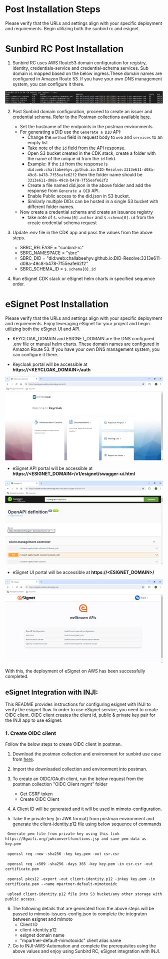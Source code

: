 # Post Installation Steps
Please verify that the URLs and settings align with your specific deployment and requirements. Begin utilizing both the sunbird rc and esignet.

# Sunbird RC Post Installation

1. Sunbird RC uses AWS Route53 domain configuration for registry, identity, credentials-service and credential-schema services. Sub domain is mapped based on the below ingress.These domain names are configured in Amazon Route 53. If you have your own DNS management system, you can configure it there.

![SBRCIngress](imgs/sbrc_ingress.png)

2. Post Sunbird domain configuration, proceed to create an issuer and credential schema. Refer to the Postman collections available [here](https://github.com/Sunbird-RC/demo-mosip-rc/blob/main/Demo%20Mosip%20RC.postman_collection.json).
    * Set the hostname of the endpoints in the postman environments.
    * For generating a DID use the `Generate a DID` API:
      * Change the `method` field in request body to `web` and `services` to an empty list
      * Take note of the `id` field from the API response.
      * Open S3 bucket created in the CDK stack, create a folder with the name of the unique id from the `id` field.
      * Example: If the `id` from the response is `did:web:challabeehyv.github.io:DID-Resolve:3313e611-d08a-49c8-b478-7f55eafe62f2` then the folder name should be `3313e611-d08a-49c8-b478-7f55eafe62f2`
      *  Create a file named did.json in the above folder and add the response from `Generate a DID` API.
      * Enable Public access to the did.json in S3 bucket.
      * Similarly multiple DIDs can be hosted in a single S3 bucket with different folder names.
    * Now create a credential schema and create an issuance registry
         * take note of `$.schema[0].author`  and  `$.schema[0].id` from the create credential schema request

3. Update .env file in the CDK app and pass the values from the above steps.
    * SBRC_RELEASE =  "sunbird-rc"
    * SBRC_NAMESPACE = "sbrc"
    * SBRC_DID = "did:web:challabeehyv.github.io:DID-Resolve:3313e611-d08a-49c8-b478-7f55eafe62f2"
    * SBRC_SCHEMA_ID = `$.schema[0].id`
4. Run eSignet CDK stack or eSignet helm charts in specified sequence order.

# eSignet Post Installation

Please verify that the URLs and settings align with your specific deployment and requirements. Enjoy leveraging eSignet for your project and begin utilizing both the eSignet UI and API.

- KEYCLOAK_DOMAIN and ESIGNET_DOMAIN are the DNS configured .env file or manual helm charts.
These domain names are configured in Amazon Route 53. If you have your own DNS management system, you can configure it there.

- Keycloak portal will be accessible at **https://<KEYCLOAK_DOMAIN>/auth**

![KeycloakUI](imgs/keycloak-ui.png)


- eSignet API portal will be accessible at **https://<ESIGNET_DOMAIN>/v1/esignet/swagger-ui.html**

![EsignetSwaggerUI](imgs/esignet-swagger-ui.png)


- eSignet UI portal will be accessible at **https://<ESIGNET_DOMAIN>/**

![EsignetOidcUI](imgs/esignet-oidc-ui.png)

With this, the deployment of eSignet on AWS has been successfully completed.

## eSignet Integration with INJI:
This README provides instructions for configuring esignet with INJI to verify the esignet flow. In order to use eSignet service, you need to create OIDC client. OIDC client creates the client id, public & private key pair for the INJI app to use eSignet.

### 1. Create OIDC client

Follow the below steps to create OIDC client in postman.

1. Download the postman collection and environment for sunbird use case from [here](https://github.com/mosip/digital-credential-plugins/tree/master/sunbird-rc-esignet-integration-impl/postman-collections).

2. Import the downloaded collection and environment into postman.

3. To create an OIDC/OAuth client, run the below request from the postman collection "OIDC Client mgmt" folder
   * Get CSRF token
   * Create OIDC Client
4. A Client ID will be generated and it will be used in mimoto-configuration.
5. Take the private key (in JWK format) from postman environment and generate  the client-identity.p12 file using below sequence of commands
```
 Generate pem file from private key using this link https://8gwifi.org/jwkconvertfunctions.jsp and save pem data as key.pem
 
 openssl req -new -sha256 -key key.pem -out csr.csr
 
 openssl req -x509 -sha256 -days 365 -key key.pem -in csr.csr -out certificate.pem

 openssl pkcs12 -export -out client-identity.p12 -inkey key.pem -in certificate.pem --name mpartner-default-mimotooidc
 
 upload client-identity.p12 file into S3 bucket/any other storage with public access.
```
6. The following details that are generated from the above steps will be passed to mimoto-issuers-config.json to complete the integraton between esignet and mimoto
   - Client ID
   - client-identity.p12
   - esignet domain name
   - "mpartner-default-mimotooidc" client alias name
7. Go to INJI-AWS-Automation and complete the prerequisites using the above values and enjoy using Sunbird RC, eSignet integration with INJI.

